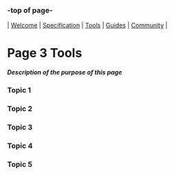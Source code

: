 ### -top of page-
| [Welcome](index) |  [Specification](page2) | [Tools](page3) | [Guides](page4) | [Community](page5) |

# Page 3 Tools
_**Description of the purpose of this page**_

### Topic 1

### Topic 2

### Topic 3

### Topic 4

### Topic 5
